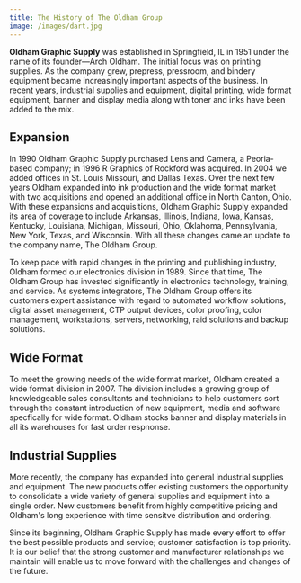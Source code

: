 ```yaml
---
title: The History of The Oldham Group
image: /images/dart.jpg
---
```

**Oldham Graphic Supply** was established in Springfield, IL in 1951 under the name of its founder&mdash;Arch Oldham. The initial focus was on printing supplies. As the company grew, prepress, pressroom, and bindery equipment became increasingly important aspects of the business. In recent years, industrial supplies and equipment, digital printing, wide format equipment, banner and display media along with toner and inks have been added to the mix.  

## Expansion  
In 1990 Oldham Graphic Supply purchased Lens and Camera, a Peoria-based company; in 1996 R Graphics of Rockford was acquired. In 2004 we added offices in St. Louis Missouri, and Dallas Texas. Over the next few years Oldham expanded into ink production and the wide format market with two acquisitions and opened an additional office in North Canton, Ohio. With these expansions and acquisitions, Oldham Graphic Supply expanded its area of coverage to include  Arkansas, Illinois,  Indiana, Iowa, Kansas, Kentucky, Louisiana, Michigan, Missouri, Ohio, Oklahoma, Pennsylvania, New York, Texas, and Wisconsin. With all these changes came an update to the company name, The Oldham Group.

To keep pace with rapid changes in the printing and publishing industry, Oldham formed our electronics division in 1989. Since that time, The Oldham Group has invested significantly in electronics technology, training, and service. As systems integrators, The Oldham Group offers its customers expert assistance with regard to automated workflow solutions, digital asset management, CTP output devices, color proofing, color management, workstations, servers, networking, raid solutions and backup solutions.

## Wide Format  
To meet the growing needs of the wide format market, Oldham created a wide format division in 2007. The division includes a growing group of knowledgeable sales consultants and technicians to help customers sort through the constant introduction of new equipment, media and software specfically for wide format. Oldham stocks banner and display materials in all its warehouses for fast order respnonse.

## Industrial Supplies  
More recently, the company has expanded into general industrial supplies and equipment. The new products offer existing customers the opportunity to consolidate a wide variety of general supplies and equipment into a single order. New customers benefit from highly competitive pricing and Oldham's long experience with time sensitve distribution and ordering.

Since its beginning, Oldham Graphic Supply has made every effort to offer the best possible products and service; customer satisfaction is top priority. It is our belief that the strong customer and manufacturer relationships we maintain will enable us to move forward with the challenges and changes of the future.  
